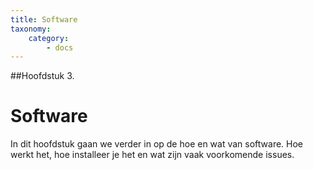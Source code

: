 ```yaml
---
title: Software
taxonomy:
    category:
        - docs
---
```


##Hoofdstuk 3.

# Software
In dit hoofdstuk gaan we verder in op de hoe en wat van software. Hoe werkt het, hoe installeer je het en wat zijn vaak voorkomende issues.
